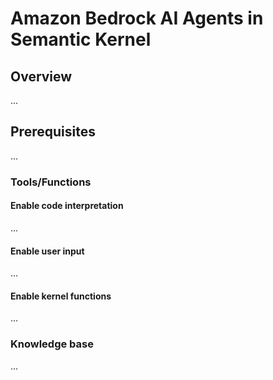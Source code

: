 # Amazon Bedrock AI Agents in Semantic Kernel

## Overview

...

## Prerequisites

...

### Tools/Functions

#### Enable code interpretation

...

#### Enable user input

...

#### Enable kernel functions

...

### Knowledge base

...

